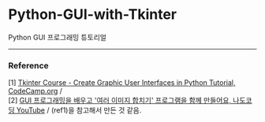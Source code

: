 # Python-GUI-with-Tkinter
Python GUI 프로그래밍 튜토리얼 






*** 
### Reference 
[1] [Tkinter Course - Create Graphic User Interfaces in Python Tutorial, CodeCamp.org](https://www.youtube.com/watch?v=YXPyB4XeYLA&ab_channel=freeCodeCamp.org) /  <br/>
[2]  [GUI 프로그래밍을 배우고 '여러 이미지 합치기' 프로그램을 함께 만들어요, 나도코딩 YouTube](https://www.youtube.com/watch?v=bKPIcoou9N8&t=1049s&ab_channel=%EB%82%98%EB%8F%84%EC%BD%94%EB%94%A9) / (ref1)을 참고해서 만든 것 같음. 
